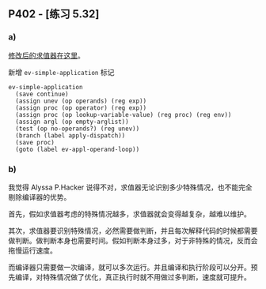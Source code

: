 ## P402 - [练习 5.32]

### a)

[修改后的求值器在这里](./exercise_5_32.scm)。

新增 `ev-simple-application` 标记

```
ev-simple-application
  (save continue)
  (assign unev (op operands) (reg exp))
  (assign proc (op operator) (reg exp))
  (assign proc (op lookup-variable-value) (reg proc) (reg env))
  (assign argl (op empty-arglist))
  (test (op no-operands?) (reg unev))
  (branch (label apply-dispatch))
  (save proc)
  (goto (label ev-appl-operand-loop))
```  

### b)

我觉得 Alyssa P.Hacker 说得不对，求值器无论识别多少特殊情况，也不能完全剔除编译器的优势。

首先，假如求值器考虑的特殊情况越多，求值器就会变得越复杂，越难以维护。

其次，求值器要识别特殊情况，必然需要做判断，并且每次解释代码的时候都需要做判断。做判断本身也需要时间。假如判断本身过多，对于非特殊的情况，反而会拖慢运行速度。

而编译器只需要做一次编译，就可以多次运行。并且编译和执行阶段可以分开。预先编译，对特殊情况做了优化，真正执行时就不用做过多判断，速度就可提升。


